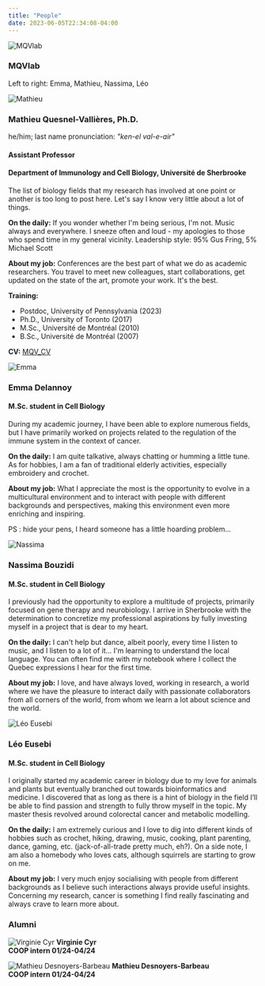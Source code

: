 ```yaml
---
title: "People"
date: 2023-06-05T22:34:08-04:00
---
```

![MQVlab](/img/RiboClub2024.jpg "Fabulous lab")

### MQVlab
Left to right: Emma, Mathieu, Nassima, Léo


![Mathieu](/img/mathieu1_small.jpg "Mathieu in a green shirt")

### Mathieu Quesnel-Vallières, Ph.D.
he/him; last name pronunciation: *"ken-el val-e-air"*
#### Assistant Professor
#### Department of Immunology and Cell Biology, Université de Sherbrooke
The list of biology fields that my research has involved at one point
or another is too long to post here. Let's say I know very little about
a lot of things.

**On the daily:**
If you wonder whether I'm being serious, I'm not. Music always and
everywhere. I sneeze often and loud - my apologies to those who spend
time in my general vicinity.
Leadership style: 95% Gus Fring, 5% Michael Scott

**About my job:**
Conferences are the best part of what we do as academic
researchers. You travel to meet new colleagues, start collaborations,
get updated on the state of the art, promote your work. It's the best.

**Training:**
- Postdoc, University of Pennsylvania (2023)
- Ph.D., University of Toronto (2017)
- M.Sc., Université de Montréal (2010)
- B.Sc., Université de Montréal (2007)

**CV:**
[MQV_CV](https://github.com/mqvallieres/mqvlab_website/raw/master/static/MQVallieres_CV.pdf)



![Emma](/img/emma_small.jpg "Emma in the lab")

### Emma Delannoy
#### M.Sc. student in Cell Biology
During my academic journey, I have been able to explore numerous fields,
but I have primarily worked on projects related to the regulation
of the immune system in the context of cancer.

**On the daily:**
I am quite talkative, always chatting or humming a little tune.
As for hobbies, I am a fan of traditional elderly activities,
especially embroidery and crochet.

**About my job:**
What I appreciate the most is the opportunity to evolve in a multicultural
environment and to interact with people with different backgrounds and
perspectives, making this environment even more enriching and inspiring.

PS : hide your pens, I heard someone has a little hoarding problem...


![Nassima](/img/nassima_small.jpg "Nassima in the lab")

### Nassima Bouzidi
#### M.Sc. student in Cell Biology
I previously had the opportunity to explore a multitude of projects,
primarily focused on gene therapy and neurobiology. I arrive in Sherbrooke
with the determination to concretize my professional aspirations by fully
investing myself in a project that is dear to my heart.

**On the daily:**
I can't help but dance, albeit poorly, every time I listen to music, and I listen
to a lot of it... I'm learning to understand the local language. You can often find
me with my notebook where I collect the Quebec expressions I hear for the first time.

**About my job:**
I love, and have always loved, working in research, a world where we have the
pleasure to interact daily with passionate collaborators from all corners of the world,
from whom we learn a lot about science and the world.


![Léo Eusebi](/img/leo1_small.jpg "Léo in the office")

### Léo Eusebi
#### M.Sc. student in Cell Biology

I originally started my academic career in biology due to my love for animals and plants
but eventually branched out towards bioinformatics and medicine. I discovered that as
long as there is a hint of biology in the field I’ll be able to find passion and
strength to fully throw myself in the topic. My master thesis revolved around colorectal
cancer and metabolic modelling. 

**On the daily:**
I am extremely curious and I love to dig into different kinds of hobbies such as
crochet, hiking, drawing, music, cooking, plant parenting, dance, gaming, etc.
(jack-of-all-trade pretty much, eh?). On a side note, I am also a homebody who loves
cats, although squirrels are starting to grow on me.

**About my job:**
I very much enjoy socialising with people from different backgrounds as I believe
such interactions always provide useful insights. Concerning my research, cancer
is something I find really fascinating and always crave to learn more about.


### Alumni
![Virginie Cyr](/img/virginie_alumnus.png "Alumni")
**Virginie Cyr**  
**COOP intern 01/24-04/24**

![Mathieu Desnoyers-Barbeau](/img/mathieu_alumnus.png "Alumni")
**Mathieu Desnoyers-Barbeau**  
**COOP intern 01/24-04/24**

